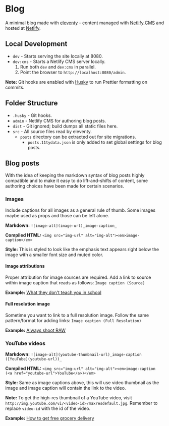# Blog

A minimal blog made with [eleventy](https://www.11ty.dev/) - content managed with [Netlify CMS](https://www.netlifycms.org) and hosted at [Netlify](https://www.netlify.com/).

## Local Development

- `dev` - Starts serving the site locally at 8080.
- `dev:cms` - Starts a Netlify CMS server locally.
  1. Run both `dev` and `dev:cms` in parallel.
  2. Point the browser to `http://localhost:8080/admin`.

**Note:** Git hooks are enabled with [Husky](https://typicode.github.io/husky) to run Prettier formatting on commits.

## Folder Structure

- `.husky` - Git hooks.
- `admin` - Netlify CMS for authoring blog posts.
- `dist` - Git ignored; build dumps all static files here.
- `src` - All source files read by eleventy.
  - `posts` directory can be extracted out for site migrations.
    - `posts.11tydata.json` is only added to set global settings for blog posts.

## Blog posts

With the idea of keeping the markdown syntax of blog posts highly compatible and to make it easy to do lift-and-shifts of content, some authoring choices have been made for certain scenarios.

### Images

Include captions for all images as a general rule of thumb. Some images maybe used as props and those can be left alone.

**Markdown:**
`![image-alt](image-url)_image-caption_`

**Compiled HTML:** `<img src="img-url" alt="img-alt"><em>image-caption</em>`

**Style:** This is styled to look like the emphasis text appears right below the image with a smaller font size and muted color.

#### Image attributions

Proper attribution for image sources are required. Add a link to source within image caption that reads as follows: `Image caption (Source)`

**Example:** [What they don't teach you in school](https://blog.keithw.me/what-they-dont-teach-you-in-school/#credit-score)

#### Full resolution image

Sometime you want to link to a full resolution image. Follow the same pattern/format for adding links: `Image caption (Full Resolution)`

**Example:** [Always shoot RAW](https://blog.keithw.me/always-shoot-raw/)

### YouTube videos

**Markdown:**
`![image-alt](youtube-thumbnail-url)_image-caption ([YouTube](youtube-url))_`

**Compiled HTML:** `<img src="img-url" alt="img-alt"><em>image-caption (<a href="youtube-url">YouTube</a>)</em>`

**Style:** Same as image captions above, this will use video thumbnail as the image and image caption will contain the link to the video.

**Note:** To get the high-res thumbnail of a YouTube video, visit `http://img.youtube.com/vi/<video-id>/maxresdefault.jpg`. Remember to replace `video-id` with the id of the video.

**Example:** [How to get free grocery delivery](https://blog.keithw.me/how-to-get-free-grocery-delivery/)
